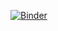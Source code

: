 [![Binder](https://mybinder.org/badge_logo.svg)](https://mybinder.org/v2/gh/Teja1995/AVHRR/blob/main)

